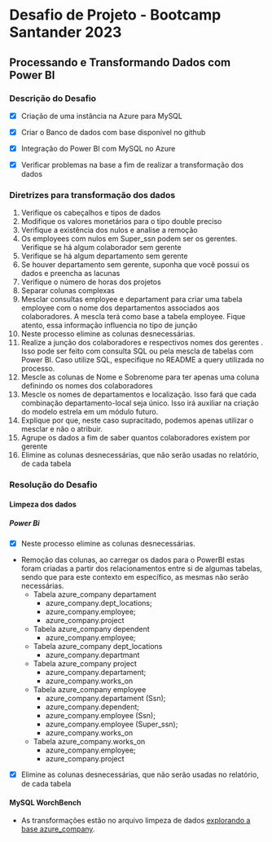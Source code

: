 # Desafio de Projeto - Bootcamp Santander 2023

## Processando e Transformando Dados com Power BI

### Descrição do Desafio

- [x] Criação de uma instância na Azure para MySQL

- [x] Criar o Banco de dados com base disponível no github

- [x] Integração do Power BI com MySQL no Azure

- [x] Verificar problemas na base a fim de realizar a transformação dos dados

### Diretrizes para transformação dos dados

1. Verifique os cabeçalhos e tipos de dados
2. Modifique os valores monetários para o tipo double preciso
3. Verifique a existência dos nulos e analise a remoção
4. Os employees com nulos em Super_ssn podem ser os gerentes. Verifique se há algum colaborador sem gerente
5. Verifique se há algum departamento sem gerente
6. Se houver departamento sem gerente, suponha que você possui os dados e preencha as lacunas
7. Verifique o número de horas dos projetos
8. Separar colunas complexas
9. Mesclar consultas employee e departament para criar uma tabela employee com o nome dos departamentos associados aos colaboradores. A mescla terá como base a tabela employee. Fique atento, essa informação influencia no tipo de junção
10. Neste processo elimine as colunas desnecessárias.
11. Realize a junção dos colaboradores e respectivos nomes dos gerentes . Isso pode ser feito com consulta SQL ou pela mescla de tabelas com Power BI. Caso utilize SQL, especifique no README a query utilizada no processo.
12. Mescle as colunas de Nome e Sobrenome para ter apenas uma coluna definindo os nomes dos colaboradores
13. Mescle os nomes de departamentos e localização. Isso fará que cada combinação departamento-local seja único. Isso irá auxiliar na criação do modelo estrela em um módulo futuro.
14. Explique por que, neste caso supracitado, podemos apenas utilizar o mesclar e não o atribuir.
15. Agrupe os dados a fim de saber quantos colaboradores existem por gerente
16. Elimine as colunas desnecessárias, que não serão usadas no relatório, de cada tabela

### Resolução do Desafio

#### Limpeza dos dados

##### Power Bi

- [x] Neste processo elimine as colunas desnecessárias.
- Remoção das colunas, ao carregar os dados para o PowerBI estas foram criadas a partir dos relacionamentos entre si de algumas tabelas, sendo que para este contexto em específico, as mesmas não serão necessárias.
  - Tabela azure_company departament  
    - azure_company.dept_locations;
    - azure_company.employee;
    - azure_company.project
  - Tabela azure_company dependent
    - azure_company.employee;
  - Tabela azure_company dept_locations
    - azure_company.departmant
  - Tabela azure_company project
    - azure_company.departament;
    - azure_company.works_on
  - Tabela azure_company employee
    - azure_company.departament (Ssn);
    - azure_company.dependent;
    - azure_company.employee (Ssn);
    - azure_company.employee (Super_ssn);
    - azure_company.works_on
  - Tabela azure_company.works_on
    - azure_company.employee;
    - azure_company.project

- [x] Elimine as colunas desnecessárias, que não serão usadas no relatório, de cada tabela

#### MySQL WorchBench

- As transformações estão no arquivo limpeza de dados [explorando a base azure_company](limpeza-dados.md).
